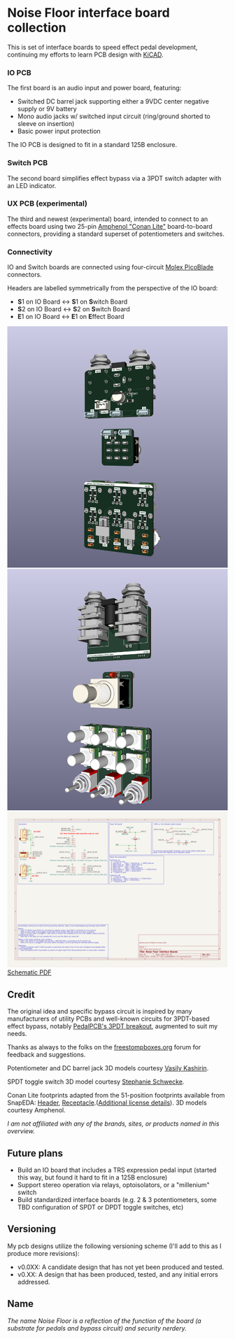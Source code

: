 # Noise Floor interface board collection

This is set of interface boards to speed effect pedal development, continuing my efforts to learn PCB design with [KiCAD](https://www.kicad.org/).

### IO PCB
The first board is an audio input and power board, featuring:
  - Switched DC barrel jack supporting either a 9VDC center negative supply or 9V battery
  - Mono audio jacks w/ switched input circuit (ring/ground shorted to sleeve on insertion)
  - Basic power input protection

The IO PCB is designed to fit in a standard 125B enclosure.

### Switch PCB
The second board simplifies effect bypass via a 3PDT switch adapter with an LED indicator.

### UX PCB (experimental)
The third and newest (experimental) board, intended to connect to an effects board using two 25-pin [Amphenol "Conan Lite"](https://www.amphenol-cs.com/product-series/conan-lite-1-00mm.html) board-to-board connectors, providing a standard superset of potentiometers and switches. 

### Connectivity
IO and Switch boards are connected using four-circuit [Molex PicoBlade](https://www.molex.com/molex/products/family/picoblade?parentKey=wire_to_board_connectors) connectors.

Headers are labelled symmetrically from the perspective of the IO board:
 - **S**1 on IO Board <-> **S**1 on **S**witch Board
 - **S**2 on IO Board <-> **S**2 on **S**witch Board
 - **E**1 on IO Board <-> **E**1 on **E**ffect Board

![Front render](renders/front.png)
![Back render](renders/back.png)
![Schematic SVG](schematics/noise_floor-latest.svg)
[Schematic PDF](schematics/noise_floor-latest.pdf)

## Credit

The original idea and specific bypass circuit is inspired by many manufacturers of utility PCBs and well-known circuits for 3PDT-based effect bypass, notably [PedalPCB's 3PDT breakout](https://www.pedalpcb.com/product/3pdt/), augmented to suit my needs.

Thanks as always to the folks on the [freestompboxes.org](https://www.freestompboxes.org/) forum for feedback and suggestions.

Potentiometer and DC barrel jack 3D models courtesy [Vasily Kashirin](https://grabcad.com/vasily.kashirin-1).

SPDT toggle switch 3D model courtesy [Stephanie Schwecke](https://grabcad.com/stephanie.schwecke-1).

Conan Lite footprints adapted from the 51-position footprints available from SnapEDA: [Header](https://www.snapeda.com/parts/10162582-1134151LF/Amphenol%20ICC%20(FCI)/view-part/), [Receptacle](https://www.snapeda.com/parts/10162581-3134151LF/Amphenol%20ICC%20(FCI)/view-part/).([Additional license details](hardware/SnapEDA_Licensing.txt)). 3D models courtesy Amphenol.

*I am not affiliated with any of the brands, sites, or products named in this overview.*

## Future plans

 - Build an IO board that includes a TRS expression pedal input (started this way, but found it hard to fit in a 125B enclosure)
 - Support stereo operation via relays, optoisolators, or a "millenium" switch
 - Build standardized interface boards (e.g. 2 & 3 potentiometers, some TBD configuration of SPDT or DPDT toggle switches, etc)

## Versioning

My pcb designs utilize the following versioning scheme (I'll add to this as I produce more revisions):
 - v0.0XX: A candidate design that has not yet been produced and tested.
 - v0.XX: A design that has been produced, tested, and any initial errors addressed.

## Name
*The name Noise Floor is a reflection of the function of the board (a substrate for pedals and bypass circuit) and security nerdery.*
